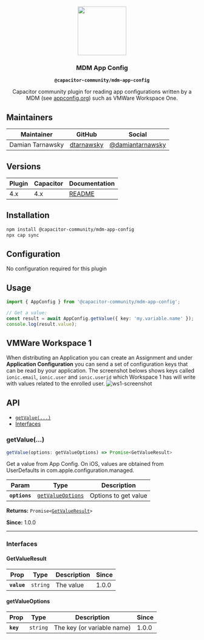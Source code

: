 <p align="center"><br><img src="https://user-images.githubusercontent.com/236501/85893648-1c92e880-b7a8-11ea-926d-95355b8175c7.png" width="128" height="128" /></p>
<h3 align="center">MDM App Config</h3>
<p align="center"><strong><code>@capacitor-community/mdm-app-config</code></strong></p>
<p align="center">
  Capacitor community plugin for reading app configurations written by a MDM (see <a href="https://www.appconfig.org/">appconfig.org</a>) such as VMWare Workspace One.
</p>

## Maintainers

| Maintainer | GitHub | Social |
| -----------| -------| -------|
| Damian Tarnawsky | [dtarnawsky](https://github.com/dtarnawsky) | [@damiantarnawsky](https://twitter.com/damiantarnawsky) |

## Versions

| Plugin | Capacitor | Documentation                                                                     |
| ------ | --------- | --------------------------------------------------------------------------------- |
| 4.x    | 4.x       | [README](https://github.com/capacitor-community/mdm-app-config/blob/main/README.md) |

## Installation

```bash
npm install @capacitor-community/mdm-app-config
npx cap sync
```
## Configuration

No configuration required for this plugin

## Usage
```typescript
import { AppConfig } from '@capacitor-community/mdm-app-config';

// Get a value:
const result = await AppConfig.getValue({ key: 'my.variable.name' });
console.log(result.value);
```

## VMWare Workspace 1
When distributing an Application you can create an Assignment and under **Application Configuration** you can send a set of configuration keys that can be read by your application. The screenshot belows shows keys called `ionic.email`, `ionic.user` and `ionic.userid` which Workspace 1 has will write with values related to the enrolled user.
![ws1-screenshot](https://user-images.githubusercontent.com/84595830/214071169-3d7f39e9-aa8c-4b8c-8e43-3a072786543c.png)

## API

<docgen-index>

* [`getValue(...)`](#getvalue)
* [Interfaces](#interfaces)

</docgen-index>

<docgen-api>
<!--Update the source file JSDoc comments and rerun docgen to update the docs below-->

### getValue(...)

```typescript
getValue(options: getValueOptions) => Promise<GetValueResult>
```

Get a value from App Config. On iOS, values are obtained from UserDefaults in com.apple.configuration.managed.

| Param         | Type                                                        | Description          |
| ------------- | ----------------------------------------------------------- | -------------------- |
| **`options`** | <code><a href="#getvalueoptions">getValueOptions</a></code> | Options to get value |

**Returns:** <code>Promise&lt;<a href="#getvalueresult">GetValueResult</a>&gt;</code>

**Since:** 1.0.0

--------------------


### Interfaces


#### GetValueResult

| Prop        | Type                | Description | Since |
| ----------- | ------------------- | ----------- | ----- |
| **`value`** | <code>string</code> | The value   | 1.0.0 |


#### getValueOptions

| Prop      | Type                | Description                | Since |
| --------- | ------------------- | -------------------------- | ----- |
| **`key`** | <code>string</code> | The key (or variable name) | 1.0.0 |

</docgen-api>

